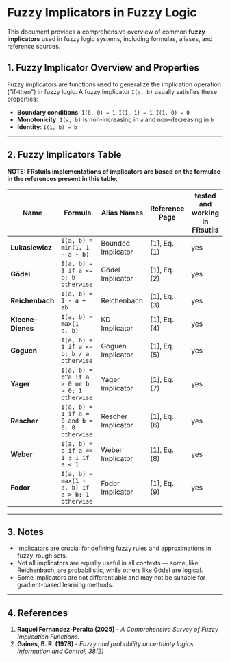 # Fuzzy Implicators in Fuzzy Logic

This document provides a comprehensive overview of common **fuzzy implicators** used in fuzzy logic systems, including formulas, aliases, and reference sources.

## 1. Fuzzy Implicator Overview and Properties

Fuzzy implicators are functions used to generalize the implication operation ("if-then") in fuzzy logic. A fuzzy implicator `I(a, b)` usually satisfies these properties:

* **Boundary conditions**: `I(0, 0) = 1`, `I(1, 1) = 1`, `I(1, 0) = 0`
* **Monotonicity**: `I(a, b)` is non-increasing in `a` and non-decreasing in `b`
* **Identity**: `I(1, b) = b`

---

## 2. Fuzzy Implicators Table

**NOTE: FRstuils implementations of implicators are based on the formulae in the references present in this table.**

| Name            | Formula                                                                 | Alias Names             | Reference Page |tested and working in FRsutils| 
|-----------------|-------------------------------------------------------------------------|--------------------------|----------------|----------------|
| **Lukasiewicz** | `I(a, b) = min(1, 1 - a + b)`                                           | Bounded Implicator      | [1], Eq. (1)    | yes |
| **Gödel**       | `I(a, b) = 1 if a <= b; b otherwise`                                    | Gödel Implicator        | [1], Eq. (2)    | yes |
| **Reichenbach** | `I(a, b) = 1 - a + ab`                                                  | Reichenbach             | [1], Eq. (3)    | yes |
| **Kleene-Dienes**| `I(a, b) = max(1 - a, b)`                                              | KD Implicator           | [1], Eq. (4)    | yes |
| **Goguen**      | `I(a, b) = 1 if a <= b; b / a otherwise`                                | Goguen Implicator       | [1], Eq. (5)    | yes |
| **Yager**       | `I(a, b) = b^a if a > 0 or b > 0; 1 otherwise`                          | Yager Implicator        | [1], Eq. (7)    | yes |
| **Rescher**     | `I(a, b) = 1 if a = 0 and b = 0; 0 otherwise`                           | Rescher Implicator      | [1], Eq. (6)    | yes |
| **Weber**       | `I(a, b) = b if a == 1 ; 1 if a < 1`                                    | Weber Implicator        | [1], Eq. (8)    | yes |
| **Fodor**       | `I(a, b) = max(1 - a, b) if a > b; 1 otherwise`                        | Fodor Implicator        | [1], Eq. (9)    | yes |


---

## 3. Notes

* Implicators are crucial for defining fuzzy rules and approximations in fuzzy-rough sets.
* Not all implicators are equally useful in all contexts — some, like Reichenbach, are probabilistic, while others like Gödel are logical.
* Some implicators are not differentiable and may not be suitable for gradient-based learning methods.

---

## 4. References

1. **Raquel Fernandez-Peralta (2025)** - *A Comprehensive Survey of Fuzzy Implication Functions*.
2. **Gaines, B. R. (1978)** - *Fuzzy and probability uncertainty logics. Information and Control, 38(2)*

